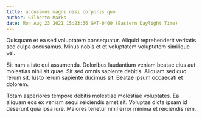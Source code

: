 ```yaml
---
title: accusamus magni nisi corporis quo
author: Gilberto Marks
date: Mon Aug 23 2021 15:23:36 GMT-0400 (Eastern Daylight Time)
---
```

Quisquam et ea sed voluptatem consequatur. Aliquid reprehenderit veritatis sed culpa accusamus. Minus nobis et et voluptatem voluptatem similique vel.

 Sit nam a iste qui assumenda. Doloribus laudantium veniam beatae eius aut molestias nihil sit quae. Sit sed omnis sapiente debitis. Aliquam sed quo rerum sit. Iusto rerum sapiente ducimus sit. Beatae ipsum occaecati et dolorem.

 Totam asperiores tempore debitis molestiae molestiae voluptates. Ea aliquam eos ex veniam sequi reiciendis amet sit. Voluptas dicta ipsam id deserunt quia ipsa iure. Maiores tenetur nihil error minima et reiciendis rem.